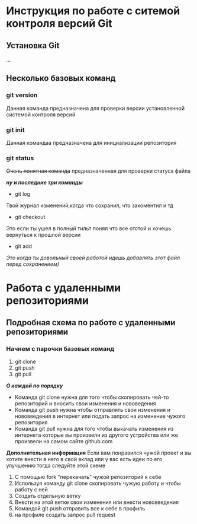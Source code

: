 # Инструкция по работе с ситемой контроля версий Git

## Установка Git
...

## Несколько базовых команд

### git version

Данная команда предназначена для проверки версии установленной системой контроля версий

### git init 

Данная командаа предназначена для инициализации репозитория

### git status

~~Очень понятная команда~~ предназначенная для проверки статуса файла

***ну и последние три команды***

* git log

Твой журнал изменений,когда что сохранил, что закоментил и тд

* git checkout

Это если ты ушел в полный тильт понял что все отстой и хочешь вернуться к прошлой версии

* git add

*Это когда ты довольный своей работой идешь добавлять этот файл перед сохранением)*

# Работа с удаленными репозиториями
## Подробная схема по работе с удаленными репозиториями

### Начнем с парочки базовых команд
1. git clone
2. git push
3. git pull

***О каждой по порядку***
* Команда git clone нужна для того чтобы скопировать чей-то репозиторий и вносить свои изменения и нововедения 
* Команда git push нужна чтобы отправлять свои изменения и нововведения в интернет или подать запрос на изменение чужого репозитория
* Команда git pull нужна для того чтобы выкачать изменения из интернета которые вы произвели из другого устройства или же произвели на самом сайте github.com

**Дополнительная информация** 
Если вам понравился чужой проект и вы хотите внести в него в свой вклад или у вас есть идеи по его улучшению тогда следуйте этой схеме
1. С помощью fork "перекачать" чужой репозиторий к себе
2. Используя команду git clone скопировать чужую работу и чтобы работу с ней
3. Создать отдельную ветку
4. Внести на этой ветке свои изменения или внести нововведения
5. Командой git push отправить все к себе в профиль
6. на профиле создать запрос pull request
